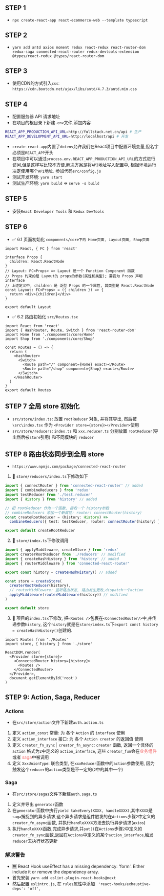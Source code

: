 ## STEP 1
- `npx create-react-app react-ecommerce-web --template typescript`

## STEP 2
- `yarn add antd axios moment redux react-redux react-router-dom redux-saga connected-react-router redux-devtools-extension @types/react-redux @types/react-router-dom`

## STEP 3
- 使用CDN的方式引入`css`: `https://cdn.bootcdn.net/ajax/libs/antd/4.7.3/antd.min.css`

## STEP 4
- 配置服务器 API 请求地址
- 在项目的根目录下新建`.env`文件,添加内容
```bash
REACT_APP_PRODUCTION_API_URL=http://fullstack.net.cn/api # 生产
REACT_APP_DEVELOPMENT_API_URL=http://localhost/api # 开发
```
- `create-react-app`内置了`dotenv`允许我们在React项目中配置环境变量,但名字必须是`REACT_APP`开头
- 在项目中可以通过`process.env.REACT_APP_PRODUCTION_API_URL`的方式进行访问,但是这样写比较不方便,解决方案是将`API`地址写入配置中, 根据环境运行决定使用哪个`API`地址. 参加代码`src/config.js`
- 测试开发环境: `yarn start`
- 测试生产环境: `yarn build` => `serve -s build`

## STEP 5
- 安装`React Developer Tools` 和 `Redux DevTools`

## STEP 6
- ✅ 6.1 页面初始化 `components/core下的 Home页面, Layout页面, Shop页面`
```tsx
import React, { FC } from 'react'

interface Props {
  children: React.ReactNode
}
// Layout: FC<Props> => Layout 是一个 Function Component 函数
// Props 约束的是 Layout的 props的参数(属性和类型); 需要为 Props 声明 interface
// 上述定义中, children 是 泛型 Props 的一个属性, 其类型是 React.ReactNode
const Layout: FC<Props> = ({ children }) => {
  return <div>{children}</div>
}

export default Layout
```


- ✅ 6.2 路由初始化 `src/Routes.tsx`
```tsx
import React from 'react'
import { HashRouter, Route, Switch } from 'react-router-dom'
import Home from './components/core/Home'
import Shop from './components/core/Shop'

const Routes = () => {
  return (
    <HashRouter>
      <Switch>
        <Route path="/" component={Home} exact></Route>
        <Route path="/shop" component={Shop} exact></Route>
      </Switch>
    </HashRouter>
  )
}
export default Routes
```

## STEP 7 全局 store 初始化
- `src/store/index.ts`: 放置 `rootReducer` 对象, 并将其导出, 然后被 `\src\index.tsx` 作为 `<Provider store={store}></Provider>`使用
- `src/store/reducers`: `index.ts` 和 `xxx.reducer.ts` 分别放置 `rootReducer`(导出然后被`store`引用) 和不同模块的 `reducer` 

## STEP 8 路由状态同步到全局 store
- `https://www.npmjs.com/package/connected-react-router`
1. 🔷 `store/reducers/index.ts`下修改如下
```ts
import { connectRouter } from 'connected-react-router' // added
import { combineReducers } from 'redux'
import testReducer from './test.reducer'
import { History } from 'history' // added

// 把 rootReducer 作为一个函数, 接收一个 history参数
// combineReducers 添加一个新属性: router: connectRouter(history)
const createRootReducer = (history: History) =>
  combineReducers({ test: testReducer, router: connectRouter(history) })

export default createRootReducer
```
2. 🔷 `store/index.ts`下修改调用
```js
import { applyMiddleware, createStore } from 'redux'
import createrRootReducer from './reducers' // modified
import { createHashHistory } from 'history' // added
import { routerMiddleware } from 'connected-react-router'

export const history = createHashHistory() // added

const store = createStore(
  createrRootReducer(history),
  // routerMiddleware: 监听路由状态, 路由发生更改,dispatch一个action
  applyMiddleware(routerMiddleware(history)) // modified
) 

export default store
```

3. 🔷 项目的`index.tsx`下修改, 把`<Routes />`包裹在`<ConnectedRouter/>`中,并传递参数`history`, 这个`history`就是在`store/index.ts`下`export const history = createHashHistory()`创建的.

```tsx
import Routes from './Routes'
import store, { history } from './store'

ReactDOM.render(
  <Provider store={store}>
    <ConnectedRouter history={history}>
      <Routes />
    </ConnectedRouter>
  </Provider>,
  document.getElementById('root')
)
```

## STEP 9: Action, Saga, Reducer 

### Actions
- 在`src/store/action`文件下新建`auth.action.ts`
1. 定义 `action_const` 常量: 为 各个 `Action` 的 `interface` 使用
2. 定义 `action_interface` 接口: 为 各个 `Action creator` 的返回值 使用
3. 定义 `creator_fn_sync` | `creator_fn_async`: `creator` 函数, 返回一个具体的 `action` 格式为`2`中定义的 `action_interface`, 这些 `creator_fun`会在<font color="#F56C6C">业务组件</font> 或者 <font color="#F56C6C">saga</font>中被调用
4. 定义 `XxxUnionType`: 联合类型, 在`xxxReducer`函数中的`action`参数使用, 因为触发这个`reducer`的`action`类型是不一定的(`2`中的其中一个)

### Saga
- 在`src/store/sagas`文件下新建`auth.saga.ts`
1. 定义并导出 `generator`函数
2. 在`generator`函数中执行`yield takeEvery(XXXX, handleXXXX)`,其中`XXXX`是`saga`捕捉到的异步请求,这个异步请求是组件触发的在`Actions`步骤`2`中定义的`creator_fn_async`函数, 并执行`handleXXXX`方法去执行异步请求(`axios`)
3. 执行`handleXXXX`函数,完成异步请求,并`put()`在`Actions`步骤`2`中定义的`creator_fn_sync`函数,返回在`Actions`中定义的某个`action_interface`,触发`reducer`去执行状态更新

### 解决警告
- 🈚 React Hook useEffect has a missing dependency: 'form'. Either include it or remove the dependency array.
- 首先安装 `yarn add eslint-plugin-react-hooks@next`
- 然后配置 `eslintrc.js`, 在 `rules`属性中添加 ` 'react-hooks/exhaustive-deps': 'off',`